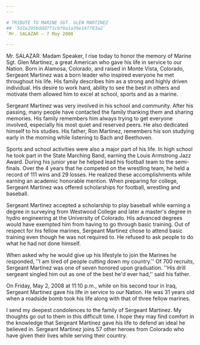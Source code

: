 ```yaml
---
---

# TRIBUTE TO MARINE SGT. GLEN MARTINEZ
## `5d1e295bddd7f1cbf9a1a39e14ff83a2`
`Mr. SALAZAR — 7 May 2008`

---
```



Mr. SALAZAR. Madam Speaker, I rise today to honor the memory of 
Marine Sgt. Glen Martinez, a great American who gave his life in 
service to our Nation. Born in Alamosa, Colorado, and raised in Monte 
Vista, Colorado, Sergeant Martinez was a born leader who inspired 
everyone he met throughout his life. His family describes him as a 
strong and highly driven individual. His desire to work hard, ability 
to see the best in others and motivate them allowed him to excel at 
school, sports and as a marine.

Sergeant Martinez was very involved in his school and community. 
After his passing, many people have contacted the family thanking them 
and sharing memories. His family remembers him always trying to get 
everyone involved, especially his most quiet and reserved peers. He 
also dedicated himself to his studies. His father, Ron Martinez, 
remembers his son studying early in the morning while listening to Bach 
and Beethoven.

Sports and school activities were also a major part of his life. In 
high school he took part in the State Marching Band, earning the Louis 
Armstrong Jazz Award. During his junior year he helped lead his 
football team to the semi-finals. Over the 4 years that he competed on 
the wrestling team, he held a record of 111 wins and 29 losses. He 
realized these accomplishments while earning an academic honorable 
mention. When preparing for college, Sergeant Martinez was offered 
scholarships for football, wrestling and baseball.

Sergeant Martinez accepted a scholarship to play baseball while 
earning a degree in surveying from Westwood College and later a 
master's degree in hydro engineering at the University of Colorado. His 
advanced degrees would have exempted him from having to go through 
basic training. Out of respect for his fellow marines, Sergeant 
Martinez chose to attend basic training even though he was not required 
to. He refused to ask people to do what he had not done himself.

When asked why he would give up his lifestyle to join the Marines he 
responded, ''I am tired of people cutting down my country.'' Of 700 
recruits, Sergeant Martinez was one of seven honored upon graduation. 
''His drill sergeant singled him out as one of the best he'd ever 
had,'' said his father.

On Friday, May 2, 2008 at 11:10 p.m., while on his second tour in 
Iraq, Sergeant Martinez gave his life in service to our Nation. He was 
31 years old when a roadside bomb took his life along with that of 
three fellow marines.

I send my deepest condolences to the family of Sergeant Martinez. My 
thoughts go out to them in this difficult time. I hope they may find 
comfort in the knowledge that Sergeant Martinez gave his life to defend 
an ideal he believed in. Sergeant Martinez joins 57 other heroes from 
Colorado who have given their lives while serving their country.
